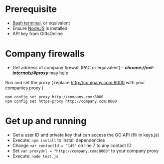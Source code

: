 # Prerequisite
* [Bash terminal](https://gitforwindows.org/), or equivalent 
* Ensure [NodeJS](https://nodejs.org/en/) is installed
* API key from GiftsOnline
# Company firewalls
* Get address of company firewall (PAC or equivalent) - ***chrome://net-internals/#proxy*** may help

Run and set the proxy  ( replace http://company.com:8000 with your companies proxy )
```
npm config set proxy http://company.com:8000
npm config set https-proxy http://company.com:8000
```
# Get up and running
- Get a user ID and private key that can access the GO API (fill in keys.js)
- Execute: `npm install` to install dependencies
- Change ```var contactId = "149"``` on line 7 to any contact ID
- Set ```var proxyUrl = "http://company.com:8000"``` to your company proxy
- Execute: `node test.js`


